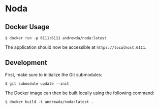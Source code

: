 # Noda

## Docker Usage

```
$ docker run -p 6111:6111 andrewda/noda:latest
```

The application should now be accessible at `https://localhost:6111`.

## Development

First, make sure to initialize the Git submodules:

```
$ git submodule update --init
```

The Docker image can then be built locally using the following command:

```
$ docker build -t andrewda/noda:latest .
```
